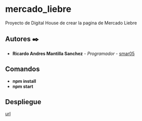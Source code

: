 # mercado_liebre
Proyecto de Digital House de crear la pagina de Mercado Liebre

## Autores ✒️

- **Ricardo Andres Mantilla Sanchez** - _Programador_ - [smar05](https://github.com/smar05)

## Comandos

- **npm install**
- **npm start**

## Despliegue

[url](https://mercadoliebre055.herokuapp.com/)
